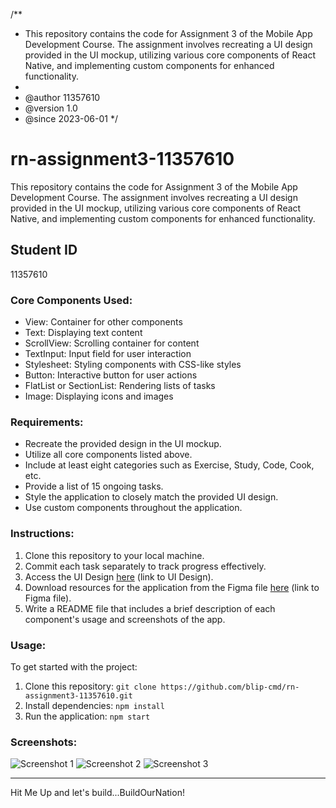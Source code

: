 /\*\*

- This repository contains the code for Assignment 3 of the Mobile App Development Course. The assignment involves recreating a UI design provided in the UI mockup, utilizing various core components of React Native, and implementing custom components for enhanced functionality.
-
- @author 11357610
- @version 1.0
- @since 2023-06-01
  \*/

# rn-assignment3-11357610

This repository contains the code for Assignment 3 of the Mobile App Development Course. The assignment involves recreating a UI design provided in the UI mockup, utilizing various core components of React Native, and implementing custom components for enhanced functionality.

## Student ID

11357610

### Core Components Used:

- View: Container for other components
- Text: Displaying text content
- ScrollView: Scrolling container for content
- TextInput: Input field for user interaction
- Stylesheet: Styling components with CSS-like styles
- Button: Interactive button for user actions
- FlatList or SectionList: Rendering lists of tasks
- Image: Displaying icons and images

### Requirements:

- Recreate the provided design in the UI mockup.
- Utilize all core components listed above.
- Include at least eight categories such as Exercise, Study, Code, Cook, etc.
- Provide a list of 15 ongoing tasks.
- Style the application to closely match the provided UI design.
- Use custom components throughout the application.

### Instructions:

1. Clone this repository to your local machine.
2. Commit each task separately to track progress effectively.
3. Access the UI Design [here](provided_UI_design.png) (link to UI Design).
4. Download resources for the application from the Figma file [here](#) (link to Figma file).
5. Write a README file that includes a brief description of each component's usage and screenshots of the app.

### Usage:

To get started with the project:

1. Clone this repository: `git clone https://github.com/blip-cmd/rn-assignment3-11357610.git`
2. Install dependencies: `npm install`
3. Run the application: `npm start`

### Screenshots:

![Screenshot 1](android_screenshots/screenshot1.png)
![Screenshot 2](android_screenshots/screenshot2.png)
![Screenshot 3](android_screenshots/screenshot3.png)

---

Hit Me Up and let's build...BuildOurNation!
